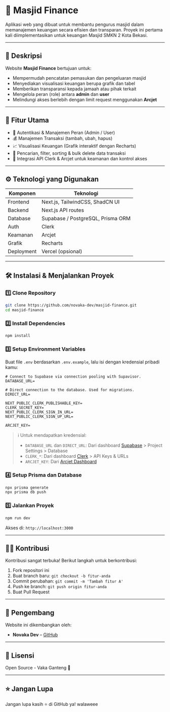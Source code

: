 # 🕌 Masjid Finance

Aplikasi web yang dibuat untuk membantu pengurus masjid dalam memanajemen keuangan secara efisien dan transparan. Proyek ini pertama kali diimplementasikan untuk keuangan Masjid SMKN 2 Kota Bekasi.

---

## 📌 Deskripsi

Website **Masjid Finance** bertujuan untuk:

- Mempermudah pencatatan pemasukan dan pengeluaran masjid
- Menyediakan visualisasi keuangan berupa grafik dan tabel
- Memberikan transparansi kepada jamaah atau pihak terkait
- Mengelola peran (role) antara **admin** dan **user**
- Melindungi akses berlebih dengan limit request menggunakan **Arcjet**

---

## 🚀 Fitur Utama

- 🔐 Autentikasi & Manajemen Peran (Admin / User)
- 💰 Manajemen Transaksi (tambah, ubah, hapus)
- 📈 Visualisasi Keuangan (Grafik interaktif dengan Recharts)
- 🔎 Pencarian, filter, sorting & bulk delete data transaksi
- 🧱 Integrasi API Clerk & Arcjet untuk keamanan dan kontrol akses

---

## ⚙️ Teknologi yang Digunakan

| Komponen   | Teknologi                         |
| ---------- | --------------------------------- |
| Frontend   | Next.js, TailwindCSS, ShadCN UI   |
| Backend    | Next.js API routes                |
| Database   | Supabase / PostgreSQL, Prisma ORM |
| Auth       | Clerk                             |
| Keamanan   | Arcjet                            |
| Grafik     | Recharts                          |
| Deployment | Vercel (opsional)                 |

---

## 🛠️ Instalasi & Menjalankan Proyek

### 1️⃣ Clone Repository

```bash
git clone https://github.com/novaka-dev/masjid-finance.git
cd masjid-finance
```

### 2️⃣ Install Dependencies

```bash
npm install
```

### 3️⃣ Setup Environment Variables

Buat file `.env` berdasarkan `.env.example`, lalu isi dengan kredensial pribadi kamu:

```env
# Connect to Supabase via connection pooling with Supavisor.
DATABASE_URL=

# Direct connection to the database. Used for migrations.
DIRECT_URL=

NEXT_PUBLIC_CLERK_PUBLISHABLE_KEY=
CLERK_SECRET_KEY=
NEXT_PUBLIC_CLERK_SIGN_IN_URL=
NEXT_PUBLIC_CLERK_SIGN_UP_URL=

ARCJET_KEY=
```

> ℹ️ Untuk mendapatkan kredensial:
>
> - `DATABASE_URL` dan `DIRECT_URL`: Dari dashboard [Supabase](https://supabase.com) > Project Settings > Database
> - `CLERK_*`: Dari dashboard [Clerk](https://clerk.dev/) > API Keys & URLs
> - `ARCJET_KEY`: Dari [Arcjet Dashboard](https://arcjet.com)

### 4️⃣ Setup Prisma dan Database

```bash
npx prisma generate
npx prisma db push
```

### 5️⃣ Jalankan Proyek

```bash
npm run dev
```

Akses di: `http://localhost:3000`

---

## 👨‍💻 Kontribusi

Kontribusi sangat terbuka! Berikut langkah untuk berkontribusi:

1. Fork repositori ini
2. Buat branch baru: `git checkout -b fitur-anda`
3. Commit perubahan: `git commit -m 'Tambah fitur A'`
4. Push ke branch: `git push origin fitur-anda`
5. Buat Pull Request

---

## 🙌 Pengembang

Website ini dikembangkan oleh:

- **Novaka Dev** – [GitHub](https://github.com/novaka-dev)

---

## 📄 Lisensi

Open Source - Vaka Ganteng 🙏

---

## ⭐️ Jangan Lupa

Jangan lupa kasih ⭐️ di GitHub ya! walaweee
